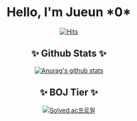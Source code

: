 <div align="center">
  
# Hello, I'm Jueun \*0\*


  [![Hits](https://hits.seeyoufarm.com/api/count/incr/badge.svg?url=https%3A%2F%2Fgithub.com%2Fhoit1302&count_bg=%23E71B8E&title_bg=%23555555&icon=&icon_color=%23E7E7E7&title=hits&edge_flat=false)](https://hits.seeyoufarm.com) 

## ✨ Github Stats ✨  
  [![Anurag's github stats](https://github-readme-stats.vercel.app/api?username=hoit1302&count_private=true&show_icons=true&theme=dracula&show_owner=false&bg_color=30,282A36,4D5261)](https://github.com/anuraghazra/github-readme-stats)

## ✨ BOJ Tier ✨
  [![Solved.ac프로필](http://mazassumnida.wtf/api/v2/generate_badge?boj=hoit1302)](https://solved.ac/hoit1302)
  
</div>
<!--
525867
**hoit1302/hoit1302** is a ✨ _special_ ✨ repository because its `README.md` (this file) appears on your GitHub profile.

Here are some ideas to get you started:

- 🔭 I’m currently working on ...
- 🌱 I’m currently learning ...
- 👯 I’m looking to collaborate on ...
- 🤔 I’m looking for help with ...
- 💬 Ask me about ...
- 📫 How to reach me: ...
- 😄 Pronouns: ...
- ⚡ Fun fact: ...
-->
